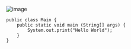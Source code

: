 ![image](https://user-images.githubusercontent.com/58898466/152309219-ec867392-e97d-4e2a-8a7c-ca23d1989cb4.png)
~~~
public class Main {
    public static void main (String[] args) {
        System.out.print("Hello World");
    }
}
~~~
